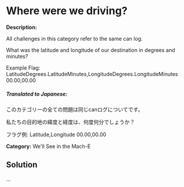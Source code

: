 # Where were we driving?

**Description:**

All challenges in this category refer to the same can log.

What was the latitude and longitude of our destination in degrees and minutes?

Example Flag:
LatitudeDegrees.LatitudeMinutes,LongitudeDegrees.LongitudeMinutes
00.00,00.00

##### **Translated to Japanese:**
このカテゴリーの全ての問題は同じcanログについてです。

私たちの目的地の緯度と経度は、何度何分でしょうか？

フラグ例:
Latitude,Longitude
00.00,00.00

**Category:** We'll See in the Mach-E

## Solution

...
